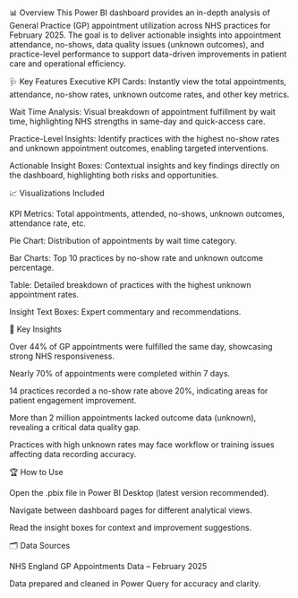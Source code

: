 📊 Overview
This Power BI dashboard provides an in-depth analysis of General Practice (GP) appointment utilization across NHS practices for February 2025. The goal is to deliver actionable insights into appointment attendance, no-shows, data quality issues (unknown outcomes), and practice-level performance to support data-driven improvements in patient care and operational efficiency.

🩺 Key Features
Executive KPI Cards: Instantly view the total appointments, attendance, no-show rates, unknown outcome rates, and other key metrics.

Wait Time Analysis: Visual breakdown of appointment fulfillment by wait time, highlighting NHS strengths in same-day and quick-access care.

Practice-Level Insights: Identify practices with the highest no-show rates and unknown appointment outcomes, enabling targeted interventions.

Actionable Insight Boxes: Contextual insights and key findings directly on the dashboard, highlighting both risks and opportunities.

📈 Visualizations Included

KPI Metrics: Total appointments, attended, no-shows, unknown outcomes, attendance rate, etc.

Pie Chart: Distribution of appointments by wait time category.

Bar Charts: Top 10 practices by no-show rate and unknown outcome percentage.

Table: Detailed breakdown of practices with the highest unknown appointment rates.

Insight Text Boxes: Expert commentary and recommendations.

🎯 Key Insights

Over 44% of GP appointments were fulfilled the same day, showcasing strong NHS responsiveness.

Nearly 70% of appointments were completed within 7 days.

14 practices recorded a no-show rate above 20%, indicating areas for patient engagement improvement.

More than 2 million appointments lacked outcome data (unknown), revealing a critical data quality gap.

Practices with high unknown rates may face workflow or training issues affecting data recording accuracy.

🏆 How to Use

Open the .pbix file in Power BI Desktop (latest version recommended).

Navigate between dashboard pages for different analytical views.

Read the insight boxes for context and improvement suggestions.

🗂️ Data Sources

NHS England GP Appointments Data – February 2025

Data prepared and cleaned in Power Query for accuracy and clarity.

